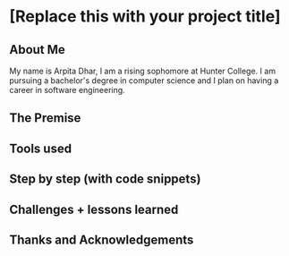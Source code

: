 # [Replace this with your project title]

## About Me
My name is Arpita Dhar, I am a rising sophomore at Hunter College. I am pursuing a bachelor's degree in computer science and I plan on having a career in software engineering. 

## The Premise

## Tools used

## Step by step (with code snippets)

## Challenges + lessons learned

## Thanks and Acknowledgements

